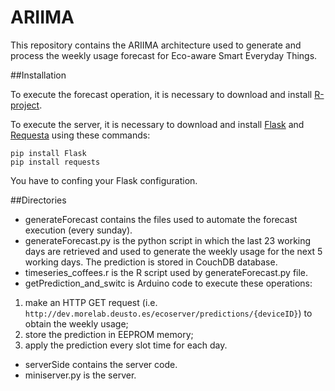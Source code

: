 ARIIMA
======

This repository contains the ARIIMA architecture used to generate and process the weekly usage forecast for Eco-aware Smart Everyday Things.

##Installation

To execute the forecast operation, it is necessary to download and install [R-project](http://www.r-project.org).

To execute the server, it is necessary to download and install [Flask](http://flask.pocoo.org) and [Requesta](http://docs.python-requests.org/en/latest/) using these commands:
	
	pip install Flask
	pip install requests

You have to confing your Flask configuration.

##Directories

* generateForecast contains the files used to automate the forecast execution (every sunday).
 * generateForecast.py is the python script in which the last 23 working days are retrieved and used to generate the weekly usage for the next 5 working days. The prediction is stored in CouchDB database.
 * timeseries_coffees.r is the R script used by generateForecast.py file.
* getPrediction_and_switc is Arduino code to execute these operations:
 1. make an HTTP GET request (i.e. `http://dev.morelab.deusto.es/ecoserver/predictions/{deviceID}`) to obtain the weekly usage;
 2. store the prediction in EEPROM memory;
 3. apply the prediction every slot time for each day.
* serverSide contains the server code.
 * miniserver.py is the server.
